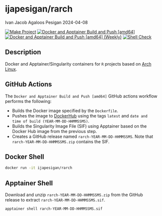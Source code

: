 ijapesigan/rarch
================
Ivan Jacob Agaloos Pesigan
2024-04-08

<!-- README.md is generated from .setup/readme/README.Rmd. Please edit that file -->
<!-- badges: start -->

[![Make
Project](https://github.com/ijapesigan/docker-rarch/actions/workflows/make.yml/badge.svg)](https://github.com/ijapesigan/docker-rarch/actions/workflows/make.yml)
[![Docker and Apptainer Build and Push
\[amd64\]](https://github.com/ijapesigan/docker-rarch/actions/workflows/docker-apptainer-build-push-amd64.yml/badge.svg)](https://github.com/ijapesigan/docker-rarch/actions/workflows/docker-apptainer-build-push-amd64.yml)
[![Docker and Apptainer Build and Push \[amd64\]
(Weekly)](https://github.com/ijapesigan/docker-rarch/actions/workflows/docker-apptainer-build-push-weekly-amd64.yml/badge.svg)](https://github.com/ijapesigan/docker-rarch/actions/workflows/docker-apptainer-build-push-weekly-amd64.yml)
[![Shell
Check](https://github.com/ijapesigan/docker-rarch/actions/workflows/shellcheck.yml/badge.svg)](https://github.com/ijapesigan/docker-rarch/actions/workflows/shellcheck.yml)
<!-- badges: end -->

## Description

Docker and Apptainer/Singularity containers for `R` projects based on
[Arch Linux](https://archlinux.org/).

## GitHub Actions

The `Docker and Apptainer Build and Push [amd64]` GitHub actions
workflow performs the following:

- Builds the Docker image specified by the `Dockerfile`.
- Pushes the image to
  [DockerHub](https://hub.docker.com/r/ijapesigan/rarch) using the tags
  `latest` and `date and time of build (YEAR-MM-DD-HHMMSSMS)`.
- Builds the Singularity Image File (SIF) using Apptainer based on the
  Docker Hub image from the previous step.
- Creates a GitHub release named `rarch-YEAR-MM-DD-HHMMSSMS`. Note that
  `rarch-YEAR-MM-DD-HHMMSSMS.zip` contains the SIF.

## Docker Shell

``` bash
docker run -it ijapesigan/rarch
```

## Apptainer Shell

Download and unzip `rarch-YEAR-MM-DD-HHMMSSMS.zip` from the GitHub
release to extract `rarch-YEAR-MM-DD-HHMMSSMS.sif`.

``` bash
apptainer shell rarch-YEAR-MM-DD-HHMMSSMS.sif
```
